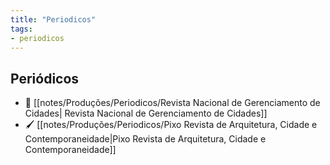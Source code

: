 ```yaml
---
title: "Periodicos"
tags: 
- periodicos
---
```


## Periódicos
-  🌃 [[notes/Produções/Periodicos/Revista Nacional de Gerenciamento de Cidades| Revista Nacional de Gerenciamento de Cidades]]
- 🖌️ [[notes/Produções/Periodicos/Pixo Revista de Arquitetura, Cidade e Contemporaneidade|Pixo Revista de Arquitetura, Cidade e Contemporaneidade]]

